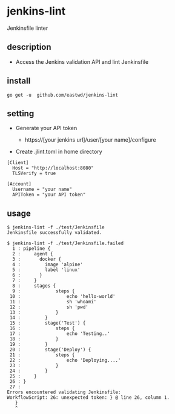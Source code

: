 # jenkins-lint

Jenkinsfile linter

## description

- Access the Jenkins validation API and lint Jenkinsfile

## install

```
go get -u  github.com/eastwd/jenkins-lint
```

## setting

- Generate your API token
  - https://[your jenkins url]/user/[your name]/configure

- Create .jlint.toml in home directory

```
[Client]
  Host = "http://localhost:8080"
  TLSVerify = true

[Account]
  Username = "your name"
  APIToken = "your API token"

```

## usage

```
$ jenkins-lint -f ./test/Jenkinsfile
Jenkinsfile successfully validated.

$ jenkins-lint -f ./test/Jenkinsfile.failed
  1 : pipeline {
  2 :     agent {
  3 :       docker {
  4 :         image 'alpine'
  5 :         label 'linux'
  6 :       }
  7 :     }
  8 :     stages {
  9 :             steps {
 10 :                 echo 'hello-world'
 11 :                 sh 'whoami'
 12 :                 sh 'pwd'
 13 :             }
 14 :         }
 15 :         stage('Test') {
 16 :             steps {
 17 :                 echo 'Testing..'
 18 :             }
 19 :         }
 20 :         stage('Deploy') {
 21 :             steps {
 22 :                 echo 'Deploying....'
 23 :             }
 24 :         }
 25 :     }
 26 : }
 27 : 
Errors encountered validating Jenkinsfile:
WorkflowScript: 26: unexpected token: } @ line 26, column 1.
   }
   ^

```
